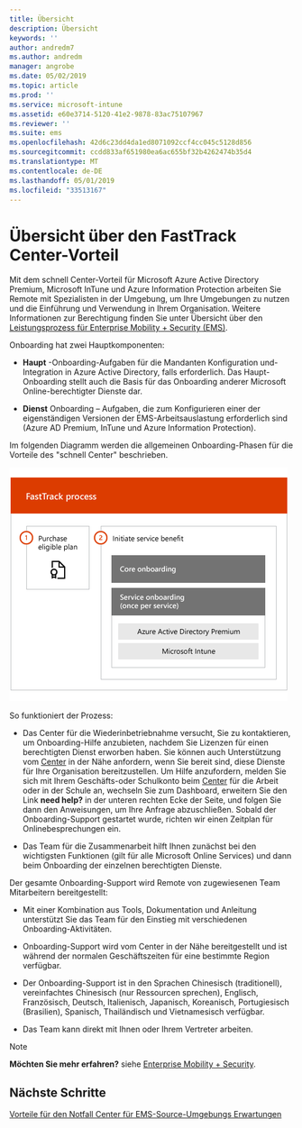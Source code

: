 ```yaml
---
title: Übersicht
description: Übersicht
keywords: ''
author: andredm7
ms.author: andredm
manager: angrobe
ms.date: 05/02/2019
ms.topic: article
ms.prod: ''
ms.service: microsoft-intune
ms.assetid: e60e3714-5120-41e2-9878-83ac75107967
ms.reviewer: ''
ms.suite: ems
ms.openlocfilehash: 42d6c23dd4da1ed8071092ccf4cc045c5128d856
ms.sourcegitcommit: ccdd833af651980ea6ac655bf32b4262474b35d4
ms.translationtype: MT
ms.contentlocale: de-DE
ms.lasthandoff: 05/01/2019
ms.locfileid: "33513167"
---
```

# <a name="fasttrack-center-benefit-overview"></a>Übersicht über den FastTrack Center-Vorteil

Mit dem schnell Center-Vorteil für Microsoft Azure Active Directory Premium, Microsoft InTune und Azure Information Protection arbeiten Sie Remote mit Spezialisten in der Umgebung, um Ihre Umgebungen zu nutzen und die Einführung und Verwendung in Ihrem Organisation. Weitere Informationen zur Berechtigung finden Sie unter Übersicht über den [Leistungsprozess für Enterprise Mobility + Security (EMS)](EMS-fasttrack-process.md).

Onboarding hat zwei Hauptkomponenten:

-   **Haupt** -Onboarding-Aufgaben für die Mandanten Konfiguration und-Integration in Azure Active Directory, falls erforderlich. Das Haupt-Onboarding stellt auch die Basis für das Onboarding anderer Microsoft Online-berechtigter Dienste dar.

-   **Dienst** Onboarding – Aufgaben, die zum Konfigurieren einer der eigenständigen Versionen der EMS-Arbeitsauslastung erforderlich sind (Azure AD Premium, InTune und Azure Information Protection).

Im folgenden Diagramm werden die allgemeinen Onboarding-Phasen für die Vorteile des "schnell Center" beschrieben.

![Die übergeordneten Onboarding-Phasen der Nutzung des Vorteile des "schnell Center"](./media/ft-onboarding-process.png)

So funktioniert der Prozess:

- Das Center für die Wiederinbetriebnahme versucht, Sie zu kontaktieren, um Onboarding-Hilfe anzubieten, nachdem Sie Lizenzen für einen berechtigten Dienst erworben haben. Sie können auch Unterstützung vom [Center](https://go.microsoft.com/fwlink/?linkid=780698) in der Nähe anfordern, wenn Sie bereit sind, diese Dienste für Ihre Organisation bereitzustellen. Um Hilfe anzufordern, melden Sie sich mit Ihrem Geschäfts-oder Schulkonto beim [Center](https://go.microsoft.com/fwlink/?linkid=780698) für die Arbeit oder in der Schule an, wechseln Sie zum Dashboard, erweitern Sie den Link **need help?** in der unteren rechten Ecke der Seite, und folgen Sie dann den Anweisungen, um Ihre Anfrage abzuschließen. Sobald der Onboarding-Support gestartet wurde, richten wir einen Zeitplan für Onlinebesprechungen ein.

-   Das Team für die Zusammenarbeit hilft Ihnen zunächst bei den wichtigsten Funktionen (gilt für alle Microsoft Online Services) und dann beim Onboarding der einzelnen berechtigten Dienste.

Der gesamte Onboarding-Support wird Remote von zugewiesenen Team Mitarbeitern bereitgestellt:

-   Mit einer Kombination aus Tools, Dokumentation und Anleitung unterstützt Sie das Team für den Einstieg mit verschiedenen Onboarding-Aktivitäten.

-   Onboarding-Support wird vom Center in der Nähe bereitgestellt und ist während der normalen Geschäftszeiten für eine bestimmte Region verfügbar.

-   Der Onboarding-Support ist in den Sprachen Chinesisch (traditionell), vereinfachtes Chinesisch (nur Ressourcen sprechen), Englisch, Französisch, Deutsch, Italienisch, Japanisch, Koreanisch, Portugiesisch (Brasilien), Spanisch, Thailändisch und Vietnamesisch verfügbar.

-   Das Team kann direkt mit Ihnen oder Ihrem Vertreter arbeiten.

> [!NOTE]
> **Möchten Sie mehr erfahren?** siehe [Enterprise Mobility + Security](https://www.microsoft.com/cloud-platform/enterprise-mobility).

## <a name="next-steps"></a>Nächste Schritte

[Vorteile für den Notfall Center für EMS-Source-Umgebungs Erwartungen](EMS-source-environment-expectations.md)
